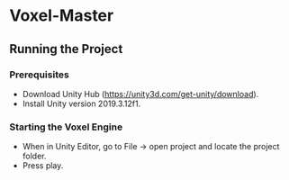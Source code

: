 # Voxel-Master

## Running the Project

### Prerequisites

* Download Unity Hub (https://unity3d.com/get-unity/download).
* Install Unity version 2019.3.12f1.

### Starting the Voxel Engine

* When in Unity Editor, go to File -> open project and locate the project folder.
* Press play.



